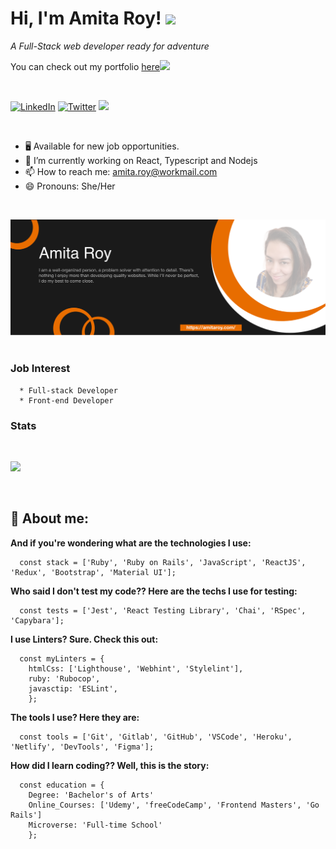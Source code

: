 <h1> Hi, I'm Amita Roy! <img src="https://media.giphy.com/media/26Fxy3Iz1ari8oytO/giphy.gif" width="70"></h1>
<p><em>A Full-Stack  web developer ready for adventure</em></p>

<p>You can check out my portfolio <a href="https://amitaroy.com/">here</a><img src="https://media.giphy.com/media/cKPse5DZaptID3YAMK/giphy.gif" width="60"></p><br>

<p>
  <a href="https://www.linkedin.com/in/amita-roy/" target="_blank"><img alt="LinkedIn" src="https://img.shields.io/badge/linkedin-%230077B5.svg?&style=for-the-badge&logo=linkedin&logoColor=white" /></a>
<a href="https://twitter.com/AmitaRoy14" target="_blank"><img alt="Twitter" src="https://img.shields.io/badge/twitter-%231DA1F2.svg?&style=for-the-badge&logo=twitter&logoColor=white" /></a>
<a href="https://medium.com/@sardana.amita2/"><img src="https://img.shields.io/badge/medium-%2312100E.svg?&style=for-the-badge&logo=medium&logoColor=white"></a>

</p> <br>

- 🖥 Available for new job opportunities.
- 🌱 I’m currently working on React, Typescript and Nodejs
- 📫 How to reach me: amita.roy@workmail.com
- 😄 Pronouns: She/Her

<br>

<img src="./images/banner.png" alt="header"><br><br>

<h3>Job Interest</h3>

```console
  * Full-stack Developer
  * Front-end Developer
```

<h3>Stats</h3><br>

<p align="left">
  <img src="https://github-readme-stats.vercel.app/api?username=Amita-Roy&show_icons=true&theme=radical" />
</p><br>

## 📇 About me:

**And if you're wondering what are the technologies I use:**

```
  const stack = ['Ruby', 'Ruby on Rails', 'JavaScript', 'ReactJS', 'Redux', 'Bootstrap', 'Material UI'];
```

**Who said I don't test my code?? Here are the techs I use for testing:**

```
  const tests = ['Jest', 'React Testing Library', 'Chai', 'RSpec', 'Capybara'];
```

**I use Linters? Sure. Check this out:**

```
  const myLinters = {
    htmlCss: ['Lighthouse', 'Webhint', 'Stylelint'],
    ruby: 'Rubocop',
    javasctip: 'ESLint',
    };
```

**The tools I use? Here they are:**

```
  const tools = ['Git', 'Gitlab', 'GitHub', 'VSCode', 'Heroku', 'Netlify', 'DevTools', 'Figma'];
```

**How did I learn coding?? Well, this is the story:**

```
  const education = {
    Degree: 'Bachelor's of Arts'
    Online_Courses: ['Udemy', 'freeCodeCamp', 'Frontend Masters', 'Go Rails']
    Microverse: 'Full-time School'
    };
```
